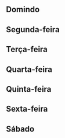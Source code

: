 ## Domindo

## Segunda-feira

## Terça-feira

## Quarta-feira

## Quinta-feira

## Sexta-feira

## Sábado